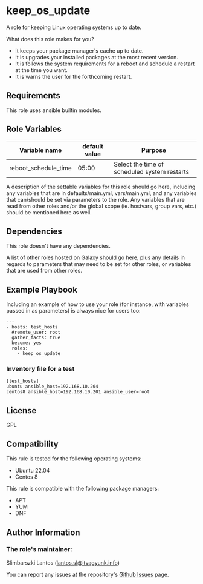 # keep_os_update

A role for keeping Linux operating systems up to date.

What does this role makes for you? 

- It keeps your package manager's cache up to date.
- It is upgrades your installed packages at the most recent version.
- It is follows the system requirements for a reboot and schedule a restart at the time you want.
- It is warns the user for the forthcoming restart.

## Requirements

This role uses ansible builtin modules.

## Role Variables

| Variable name | default value | Purpose |
|---|---|---|
| reboot_schedule_time | 05:00 | Select the time of scheduled system restarts |

A description of the settable variables for this role should go here, including any variables that are in defaults/main.yml, vars/main.yml, and any variables that can/should be set via parameters to the role. Any variables that are read from other roles and/or the global scope (ie. hostvars, group vars, etc.) should be mentioned here as well.

## Dependencies

This role doesn't have any dependencies.

A list of other roles hosted on Galaxy should go here, plus any details in regards to parameters that may need to be set for other roles, or variables that are used from other roles.

## Example Playbook

Including an example of how to use your role (for instance, with variables passed in as parameters) is always nice for users too:

```
---
- hosts: test_hosts
  #remote_user: root
  gather_facts: true
  become: yes
  roles:
    - keep_os_update
```
### Inventory file for a test

```
[test_hosts]
ubuntu ansible_host=192.168.10.204
centos8 ansible_host=192.168.10.201 ansible_user=root
```

## License

GPL

## Compatibility

This rule is tested for the following operating systems:
- Ubuntu 22.04
- Centos 8

This rule is compatible with the following package managers:
- APT
- YUM
- DNF

## Author Information

### The role's maintainer:

Slimbarszki Lantos (lantos.sl@itvagyunk.info)

You can report any issues at the repository's [Github Issues](https://github.com/lantossl/ansible_collection_general/issues) page.